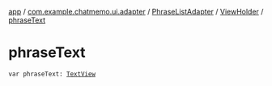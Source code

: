 [app](../../../index.md) / [com.example.chatmemo.ui.adapter](../../index.md) / [PhraseListAdapter](../index.md) / [ViewHolder](index.md) / [phraseText](./phrase-text.md)

# phraseText

`var phraseText: `[`TextView`](https://developer.android.com/reference/android/widget/TextView.html)